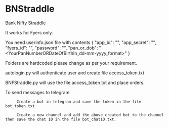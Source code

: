 # BNStraddle
Bank Nifty Straddle

It works for Fyers only.

You need userinfo.json file with contents
{
         "app_id": "<YourFyersAppID>",
         "app_secret": "<YourFyersAppSecretForAboveFyersID>",
         "fyers_id": "<YourFyersLoginID>",
         "password": "<YourPassword>",
         "pan_or_dob": "<YourPanNumberORDateOfBirthIn_dd-mm-yyyy_format>"
}
         
Folders are hardcoded please change as per your requirement.
         
autologin.py will authenticate user and create file access_token.txt
         
BNFStraddle.py will use the file access_token.txt and place orders.

To send messages to telegram 
         
         Create a bot in telegram and save the token in the file bot_token.txt
         
         Create a new channel and add the above created bot to the channel then save the chat ID in the file bot_chatID.txt.
